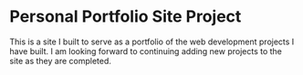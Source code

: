 # Personal Portfolio Site Project

This is a site I built to serve as a portfolio of the web development projects I have built. I am looking forward to continuing adding new projects to the site as they are completed.

## 
